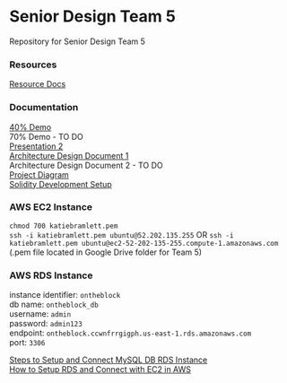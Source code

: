 # Senior Design Team 5
Repository for Senior Design Team 5

### Resources
[Resource Docs](/RESOURCES)

### Documentation
[40% Demo](/DOCS/Group%205%2040%25%20Demo.pdf)<br>
70% Demo - TO DO<br>
[Presentation 2](/DOCS/Group%205%20Presentation%202.pdf)<br>
[Architecture Design Document 1](/DOCS/Team%205%20ArchitectureDesign%20Assignment.pdf)<br>
Architecture Design Document 2 - TO DO<br>
[Project Diagram](/DOCS/Team5-ProjectDiagrams.md)<br>
[Solidity Development Setup](/DOCS/Solidity-Dev.md)<br>

### AWS EC2 Instance
`chmod 700 katiebramlett.pem`<br>
`ssh -i katiebramlett.pem ubuntu@52.202.135.255` OR `ssh -i katiebramlett.pem ubuntu@ec2-52-202-135-255.compute-1.amazonaws.com`<br>
(.pem file located in Google Drive folder for Team 5)<br>

### AWS RDS Instance
instance identifier: `ontheblock`<br>
db name: `ontheblock_db`<br>
username: `admin`<br>
password: `admin123`<br>
endpoint: `ontheblock.ccwnfrrgigph.us-east-1.rds.amazonaws.com`<br>
port: `3306`<br>

[Steps to Setup and Connect MySQL DB RDS Instance](https://aws.amazon.com/getting-started/hands-on/create-mysql-db/)<br>
[How to Setup RDS and Connect with EC2 in AWS](https://www.cloudbooklet.com/how-to-setup-rds-and-connect-with-ec2-in-aws/#:~:text=Configure%20RDS%20to%20allow%20connections,assigned%20to%20your%20RDS%20instance)<br>
